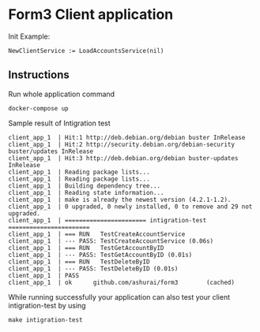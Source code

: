 # Form3 Client application

Init Example:
```
NewClientService := LoadAccountsService(nil)
```

## Instructions
Run whole application command
```
docker-compose up
```

Sample result of Intigration test
```
client_app_1  | Hit:1 http://deb.debian.org/debian buster InRelease
client_app_1  | Hit:2 http://security.debian.org/debian-security buster/updates InRelease
client_app_1  | Hit:3 http://deb.debian.org/debian buster-updates InRelease
client_app_1  | Reading package lists...
client_app_1  | Reading package lists...
client_app_1  | Building dependency tree...
client_app_1  | Reading state information...
client_app_1  | make is already the newest version (4.2.1-1.2).
client_app_1  | 0 upgraded, 0 newly installed, 0 to remove and 29 not upgraded.
client_app_1  | ======================= intigration-test =======================
client_app_1  | === RUN   TestCreateAccountService
client_app_1  | --- PASS: TestCreateAccountService (0.06s)
client_app_1  | === RUN   TestGetAccountByID
client_app_1  | --- PASS: TestGetAccountByID (0.01s)
client_app_1  | === RUN   TestDeleteByID
client_app_1  | --- PASS: TestDeleteByID (0.01s)
client_app_1  | PASS
client_app_1  | ok      github.com/ashurai/form3        (cached)
```

While running successfully your application can also test your client intigration-test by using 
```
make intigration-test
```
